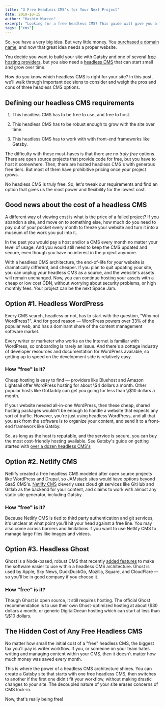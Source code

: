 ```yaml
---
title: "3 Free Headless CMS's for Your Next Project"
date: 2019-10-15
author: "Hashim Warren"
excerpt: "Looking for a free headless CMS? This guide will give you a few solid and budget-friendly options to choose from"
tags: ["cms"]
---
```


So, you have a very big idea. But very little money. You [purchased a domain name](https://twitter.com/gatsbyjs/status/1169991336801525761), and now that great idea needs a proper website.

You decide you want to build your site with Gatsby and one of several [free hosting providers](/docs/deploying-and-hosting/), but you also need a [headless CMS](/docs/headless-cms/) that can start small and grow over time.

How do you know which headless CMS is right for your site? In this post, we'll walk through important decisions to consider and weigh the pros and cons of three headless CMS options.

## Defining our headless CMS requirements

1. This headless CMS has to be free to use, and free to host.

2. This headless CMS has to be robust enough to grow with the site over time.

3. This headless CMS has to work with with front-end frameworks like Gatsby.

The difficulty with these must-haves is that there are no _truly free_ options. There are open source projects that provide code for free, but you have to host it somewhere. Then, there are hosted headless CMS's with generous free tiers. But most of them have prohibitive pricing once your project grows.

No headless CMS is truly free. So, let's tweak our requirements and find an option that gives us the most power and flexibility for the lowest cost.

## Good news about the cost of a headless CMS

A different way of viewing cost is what is the price of a failed project? If you abandon a site, and move on to something else, how much do you need to pay out of your pocket every month to freeze your website and turn it into a museum of the work you put into it.

In the past you would pay a host and/or a CMS every month no matter your level of usage. And you would still need to keep the CMS updated and secure, even though you have no interest in the project anymore.

With a headless CMS architecture, the end-of-life for your website is dramatically different, and cheaper. If you plan to quit updating your site, you can unplug your headless CMS as a source, and the website's assets will remain unchanged. Now, you can continue hosting your assets with a cheap or low cost CDN, without worrying about security problems, or high monthly fees. Your project can be the next Space Jam.

## Option #1. Headless WordPress

Every CMS search, headless or not, has to start with the question, "Why not WordPress?". And for good reason ― WordPress powers over 33% of the popular web, and has a dominant share of the content management software market.

Every writer or marketer who works on the Internet is familiar with WordPress, so onboarding is rarely an issue. And there's a cottage industry of developer resources and documentation for WordPress available, so getting up to speed on the development side is relatively easy.

### How "free" is it?

Cheap hosting is easy to find ― providers like Bluehost and Amazon Lightsail offer WordPress hosting for about \\$4 dollars a month. Other popular hosts like GoDaddy can get you going for less than \\$10 dollars a month.

If your website needed all-in-one WordPress, then these cheap, shared hosting packages wouldn't be enough to handle a website that expects any sort of traffic. However, you're just using headless WordPress, and all that you ask from the software is to organize your content, and send it to a front-end framework like Gatsby.

So, as long as the host is reputable, and the service is secure, you can buy the most cost-friendly hosting available. See Gatsby's guide on getting started with [over a dozen headless CMS's](https://www.gatsbyjs.org/docs/headless-cms/)

## Option #2. Netlify CMS

Netlify created a free headless CMS modeled after open source projects like WordPress and Drupal, so JAMstack sites would have options beyond SaaS CMS's. [Netlify CMS](https://www.netlifycms.org/) cleverly uses cloud git services like GitHub and Gitlab as the backend for your content, and claims to work with almost any static site generator, including Gatsby.

### How "free" is it?

Because Netlify CMS is tied to third party authentication and git services, it's unclear at what point you'll hit your head against a free line. You may also come across barriers and limitations if you want to use Netlify CMS to manage large files like images and videos.

## Option #3. Headless Ghost

Ghost is a Node-based, robust CMS that recently [added features](https://ghost.org/blog/jamstack/) to make the software easier to use within a headless CMS architecture. Ghost is used by Apple, Sky News, DuckDuckGo, Mozilla, Square, and CloudFlare ― so you'll be in good company if you choose it.

### How "free" is it?

Though Ghost is open source, it still requires hosting. The official Ghost recommendation is to use their own Ghost-optimized hosting at about \\$30 dollars a month, or generic DigitalOcean hosting which can start at less than \\$10 dollars.

## The Hidden Cost of Any Free Headless CMS

No matter how small the initial cost of a "free" headless CMS, the biggest tax you'll pay is writer workflow. If you, or someone on your team hates writing and managing content within your CMS, then it doesn't matter how much money was saved every month.

This is where the power of a headless CMS architecture shines. You can create a Gatsby site that starts with one free headless CMS, then switches to another if the first one didn't fit your workflow, without making drastic changes to your site.
<Pullquote>
The decoupled nature of your site erases concerns of CMS lock-in.
</Pullquote>

Now, that's really being free!
